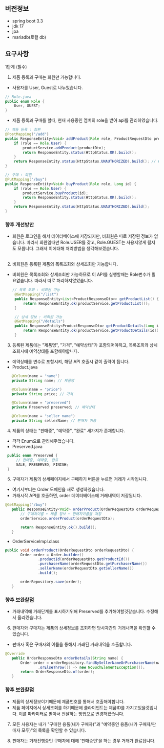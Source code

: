 ## 버전정보
- spring boot 3.3
- jdk 17
- jpa
- mariadb(로컬 db)

## 요구사항
1단계 (필수)
 1. 제품 등록과 구매는 회원만 가능합니다.
 - 사용자를 User, Guest로 나누었습니다.
```java
// Role.java
public enum Role {
    User, GUEST;
}
```
- 제품 등록과 구매를 할때, 현재 사용중인 멤버의 role을 받아 api를 관리하였습니다.
```java
// 제품 등록 : 회원
@PostMapping("/add")
public ResponseEntity<Void> addProduct(Role role, ProductRequestDto productDto) {
    if (role == Role.User) {
        productService.addProduct(productDto);
        return ResponseEntity.status(HttpStatus.OK).build();
    }
    return ResponseEntity.status(HttpStatus.UNAUTHORIZED).build(); // GUEST일 경우
}

// 구매 : 회원
@PutMapping("/buy")
public ResponseEntity<Void> buyProduct(Role role, Long id) {
    if (role == Role.User) {
        productService.buyProduct(id);
        return ResponseEntity.status(HttpStatus.OK).build();
    }
    return ResponseEntity.status(HttpStatus.UNAUTHORIZED).build();
}
```
### 향후 개선방안
- 회원은 로그인을 해서 데이터베이스에 저장되지만, 비회원은 따로 저장된 정보가 없습니다. 따라서 회원일때만 Role.USER를 갖고, Role.GUEST는 사용지않게 될지도 모릅니다. 그래서 이에대해 처리방법을 생각해보겠습니다.
 <br><br>
 
 2. 비회원은 등록된 제품의 목록조회와 상세조회만 가능합니다.
 - 비회원은 목록조회와 상세조회만 가능하므로 이 API를 실행할때는 Role변수가 필요없습니다. 따라서 따로 처리하지않았습니다.
   ```java
   // 목록 조회 : 비회원 가능
    @GetMapping("/list")
    public ResponseEntity<List<ProductResponseDto>> getProductList() {
        return ResponseEntity.ok(productService.getProductList());
    }

    // 상세 정보 : 비회원 가능
    @GetMapping("/details")
    public ResponseEntity<ProductResponseDto> getProductDetails(Long id) {
        return ResponseEntity.ok(productService.getProductDetails(id));
    }
   ```

 
 3. 등록된 제품에는 "제품명", "가격", "예약상태"가 포함되어야하고, 목록조회와 상세조회시에 예약상태를 포함해야합니다.
 - 예약상태를 변수로 포함시켜, 해당 API 호출시 같이 출력이 됩니다.
 - Product.java
 ```java
    @Column(name = "name")
    private String name; // 제품명

    @Column(name = "price")
    private String price; // 가격

    @Column(name = "preserved")
    private Preserved preserved; // 예약상태

    @Column(name = "seller_name")
    private String sellerName; // 판매자 이름
 ```
 
 4. 제품의 상태는 "판매중", "예약중", "완료" 세가지가 존재합니다.
 - 각각 Enum으로 관리해주었습니다.
  - Preserved.java
 ```java
  public enum Preserved {
      // 판매중, 예약중, 완료
      SALE, PRESERVED, FINISH;
  }
 ```
 
 5. 구매자가 제품의 상세페이지에서 구매하기 버튼을 누르면 거래가 시작됩니다.
 - 여기서부터는 Order 도메인을 새로 생성하였습니다.
 - 거래시작 API를 호출하면, order 데이터베이스에 거래내역이 저장됩니다.
 ```java
 @GetMapping("/buy")
    public ResponseEntity<Void> orderProduct(OrderRequestDto orderRequestDto) {
        // 구매자이름 + 제품 정보 + 판매자이름을 저장
        orderService.orderProduct(orderRequestDto);

        return ResponseEntity.ok().build();
    }

 ```
 - OrderServiceImpl.class
 ```java
 public void orderProduct(OrderRequestDto orderRequestDto) {
        Order order = Order.builder()
                .productId(orderRequestDto.getProductId())
                .purchaserName(orderRequestDto.getPurchaserName())
                .sellerName(orderRequestDto.getSellerName())
                .build();

        orderRepository.save(order);
    }
 ```
 ### 향후 보완할점
 - 거래내역에 거래단계를 표시하기위해 Preserved를 추가해야할것같습니다. 수정해서 올리겠습니다.

 
 6. 판매자와 구매자는 제품의 상세정보를 조회하면 당사자간의 거래내역을 확인할 수 있습니다.
 - 판매자 혹은 구매자의 이름을 통해서 거래된 거래내역을 호출합니다.
 ```java
 @Override
    public OrderResponseDto orderDetails(String name) {
        Order order = orderRepository.findBySellerNameOrPurchaserName(name)
                .orElseThrow(() -> new NoSuchElementException());
        return OrderResponseDto.of(order);
    }
 ```
 

 ### 향후 보완할점
 - 제품의 상세정보이기때문에 제품번호를 통해서 호출해야합니다.
 - 제품 페이지에서 상세조회를 하기때문에 클라이언트는 제품ID를 가지고있을것입니다. 이를 파라미터로 받아서 전달하는 방법으로 변경하겠습니다.


 
 7. 모든 사용자는 내가 "구매한 용품(내가 구매자)"과 "예약중인 용품(내가 구매자/판매자 모두)"의 목록을 확인할 수 있습니다.
 

 
 8. 판매자는 거래진행중인 구매자에 대해 '판매승인'을 하는 경우 거래가 완료됩니다.
